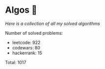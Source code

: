 # Algos 🏯

_Here is a collection of all my solved algorithms_

Number of solved problems:
- leetcode: 922
- codewars: 80
- hackerrank: 15

Total: 1017
